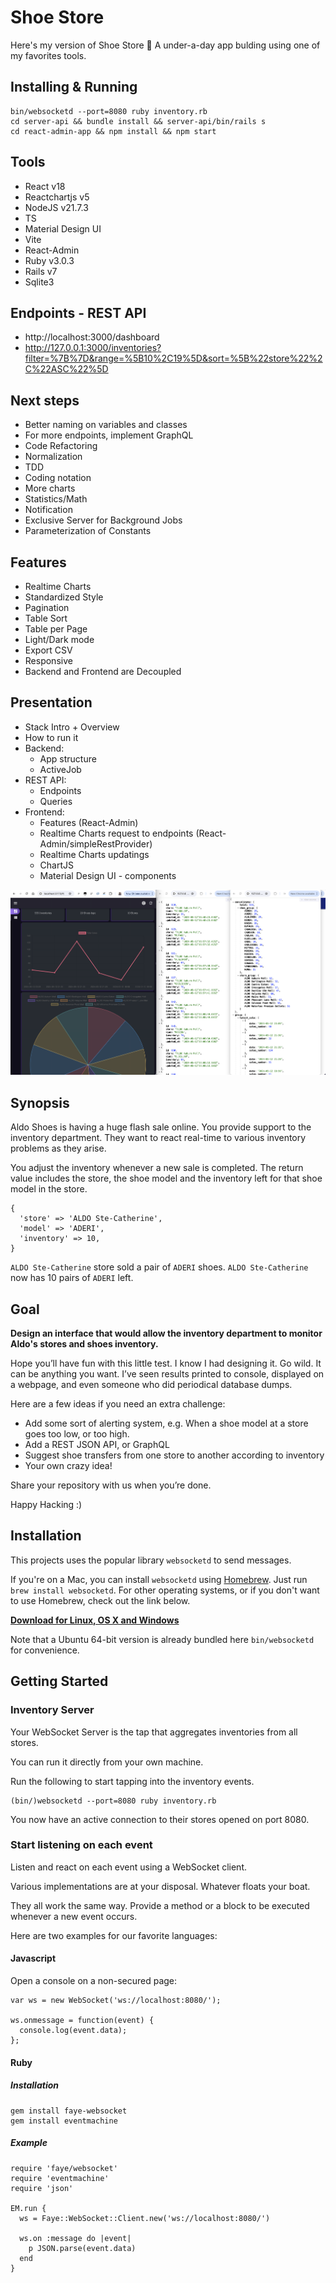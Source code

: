 # Shoe Store

Here's my version of Shoe Store :raised_hands: A under-a-day app bulding using one of my favorites tools.

## Installing & Running

```shell
bin/websocketd --port=8080 ruby inventory.rb
cd server-api && bundle install && server-api/bin/rails s
cd react-admin-app && npm install && npm start
```

## Tools

* React v18
* Reactchartjs v5
* NodeJS v21.7.3
* TS
* Material Design UI
* Vite 
* React-Admin
* Ruby v3.0.3
* Rails v7
* Sqlite3


## Endpoints - REST API

* http://localhost:3000/dashboard
* http://127.0.0.1:3000/inventories?filter=%7B%7D&range=%5B10%2C19%5D&sort=%5B%22store%22%2C%22ASC%22%5D

## Next steps

* Better naming on variables and classes
* For more endpoints, implement GraphQL
* Code Refactoring
* Normalization
* TDD
* Coding notation
* More charts
* Statistics/Math
* Notification
* Exclusive Server for Background Jobs
* Parameterization of Constants

## Features

* Realtime Charts
* Standardized Style
* Pagination
* Table Sort
* Table per Page
* Light/Dark mode
* Export CSV
* Responsive
* Backend and Frontend are Decoupled

## Presentation

* Stack Intro + Overview
* How to run it
* Backend:
  - App structure
  - ActiveJob
* REST API:
  - Endpoints
  - Queries
* Frontend:
  - Features (React-Admin)
  - Realtime Charts request to endpoints (React-Admin/simpleRestProvider) 
  - Realtime Charts updatings
  - ChartJS
  - Material Design UI - components


![screnshot](screen-shot-2024-05-12-at-8.17.53-pm.png)


## Synopsis

Aldo Shoes is having a huge flash sale online. You provide support to the inventory department. They want to react real-time to various inventory problems as they arise.

You adjust the inventory whenever a new sale is completed. The return value includes the store, the shoe model and the inventory left for that shoe model in the store.

```
{
  'store' => 'ALDO Ste-Catherine',
  'model' => 'ADERI',
  'inventory' => 10,
}
```

`ALDO Ste-Catherine` store sold a pair of `ADERI` shoes. `ALDO Ste-Catherine` now has 10 pairs of `ADERI` left.

## Goal

**Design an interface that would allow the inventory department to monitor Aldo's stores and shoes inventory.**

Hope you’ll have fun with this little test. I know I had designing it.
Go wild. It can be anything you want. I’ve seen results printed to console, displayed on a webpage, and even someone who did periodical database dumps.

Here are a few ideas if you need an extra challenge:

- Add some sort of alerting system, e.g. When a shoe model at a store goes too low, or too high.
- Add a REST JSON API, or GraphQL
- Suggest shoe transfers from one store to another according to inventory
- Your own crazy idea!

Share your repository with us when you’re done.

Happy Hacking :)

## Installation

This projects uses the popular library `websocketd` to send messages.

If you're on a Mac, you can install `websocketd` using [Homebrew](http://brew.sh/). Just run `brew install websocketd`. For other operating systems, or if you don't want to use Homebrew, check out the link below.

**[Download for Linux, OS X and Windows](https://github.com/joewalnes/websocketd/wiki/Download-and-install)**

Note that a Ubuntu 64-bit version is already bundled here `bin/websocketd` for convenience.

## Getting Started

### Inventory Server

Your WebSocket Server is the tap that aggregates inventories from all stores.

You can run it directly from your own machine.

Run the following to start tapping into the inventory events.

```
(bin/)websocketd --port=8080 ruby inventory.rb
```

You now have an active connection to their stores opened on port 8080.

### Start listening on each event

Listen and react on each event using a WebSocket client.

Various implementations are at your disposal. Whatever floats your boat.

They all work the same way. Provide a method or a block to be executed whenever a new event occurs.

Here are two examples for our favorite languages:

#### Javascript

Open a console on a non-secured page:

```
var ws = new WebSocket('ws://localhost:8080/');

ws.onmessage = function(event) {
  console.log(event.data);
};
```

#### Ruby

##### Installation

```
gem install faye-websocket
gem install eventmachine
```

##### Example

```
require 'faye/websocket'
require 'eventmachine'
require 'json'

EM.run {
  ws = Faye::WebSocket::Client.new('ws://localhost:8080/')

  ws.on :message do |event|
    p JSON.parse(event.data)
  end
}
```
